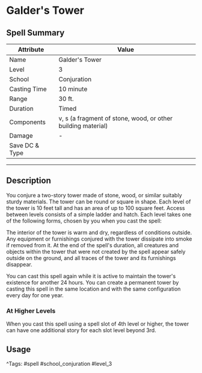 # Galder's Tower

## Spell Summary

| Attribute        | Value                  |
|------------------|------------------------|
| Name             | Galder's Tower                 |
| Level            | 3                |
| School           | Conjuration          |
| Casting Time     | 10 minute              |
| Range            | 30 ft.            |
| Duration         | Timed             |
| Components       | v, s (a fragment of stone, wood, or other building material)             |
| Damage           | -               |
| Save DC & Type   |              |

---

## Description

You conjure a two-story tower made of stone, wood, or similar suitably sturdy materials. The tower can be round or square in shape. Each level of the tower is 10 feet tall and has an area of up to 100 square feet. Access between levels consists of a simple ladder and hatch. Each level takes one of the following forms, chosen by you when you cast the spell:

The interior of the tower is warm and dry, regardless of conditions outside. Any equipment or furnishings conjured with the tower dissipate into smoke if removed from it. At the end of the spell's duration, all creatures and objects within the tower that were not created by the spell appear safely outside on the ground, and all traces of the tower and its furnishings disappear.

You can cast this spell again while it is active to maintain the tower's existence for another 24 hours. You can create a permanent tower by casting this spell in the same location and with the same configuration every day for one year.

### At Higher Levels
When you cast this spell using a spell slot of 4th level or higher, the tower can have one additional story for each slot level beyond 3rd.

## Usage


^Tags: #spell #school_conjuration #level_3